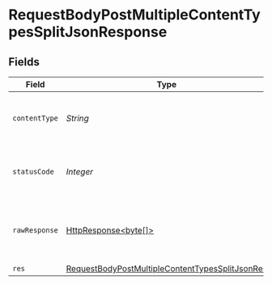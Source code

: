 # RequestBodyPostMultipleContentTypesSplitJsonResponse


## Fields

| Field                                                                                                                         | Type                                                                                                                          | Required                                                                                                                      | Description                                                                                                                   |
| ----------------------------------------------------------------------------------------------------------------------------- | ----------------------------------------------------------------------------------------------------------------------------- | ----------------------------------------------------------------------------------------------------------------------------- | ----------------------------------------------------------------------------------------------------------------------------- |
| `contentType`                                                                                                                 | *String*                                                                                                                      | :heavy_check_mark:                                                                                                            | HTTP response content type for this operation                                                                                 |
| `statusCode`                                                                                                                  | *Integer*                                                                                                                     | :heavy_check_mark:                                                                                                            | HTTP response status code for this operation                                                                                  |
| `rawResponse`                                                                                                                 | [HttpResponse<byte[]>](https://docs.oracle.com/en/java/javase/11/docs/api/java.net.http/java/net/http/HttpResponse.html)      | :heavy_minus_sign:                                                                                                            | Raw HTTP response; suitable for custom response parsing                                                                       |
| `res`                                                                                                                         | [RequestBodyPostMultipleContentTypesSplitJsonRes](../../models/operations/RequestBodyPostMultipleContentTypesSplitJsonRes.md) | :heavy_minus_sign:                                                                                                            | OK                                                                                                                            |